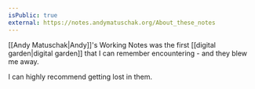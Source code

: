 ```yaml
---
isPublic: true
external: https://notes.andymatuschak.org/About_these_notes
---
```


[[Andy Matuschak|Andy]]'s Working Notes was the first [[digital garden|digital garden]] that I can remember encountering - and they blew me away.

I can highly recommend getting lost in them.